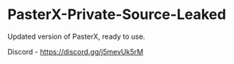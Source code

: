 
# PasterX-Private-Source-Leaked

Updated version of PasterX, ready to use.

Discord - https://discord.gg/j5mevUk5rM
      